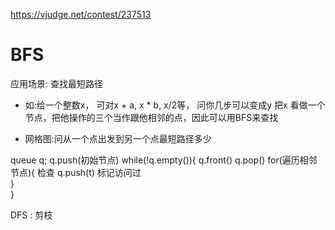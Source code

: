 https://vjudge.net/contest/237513

# BFS
应用场景: 查找最短路径
+ 如:给一个整数x， 可对x + a, x * b, x/2等， 问你几步可以变成y
把x 看做一个节点，把他操作的三个当作跟他相邻的点，因此可以用BFS来查找

+ 网格图:问从一个点出发到另一个点最短路径多少

queue q;
q.push(初始节点)
while(!q.empty()){
	q.front()
	q.pop()
	for(遍历相邻节点){
		检查
		q.push(t)
		标记访问过	
	}	
}



DFS : 剪枝
